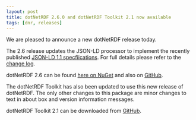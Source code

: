 ```yaml
---
layout: post
title: dotNetRDF 2.6.0 and dotNetRDF Toolkit 2.1 now available
tags: [dnr, releases]
---
```


We are pleased to announce a new dotNetRDF release today.

The 2.6 release updates the JSON-LD processor to implement the recently published [JSON-LD 1.1 specfiications](https://www.w3.org/TR/json-ld11/). For full details please refer to the [change log](https://github.com/dotnetrdf/dotnetrdf/blob/master/ChangeLog.txt).

dotNetRDF 2.6 can be found [here on NuGet](https://www.nuget.org/packages/dotNetRDF/2.6.0) and also on [GitHub](https://github.com/dotnetrdf/dotnetrdf/releases/tag/v2.6.0).

The dotNetRDF Toolkit has also been updated to use this new release of dotNetRDF. The only other changes to this package are minor changes to text in about box and version information messages.

dotNetRDF Toolkit 2.1 can be downloaded from [GitHub](https://github.com/dotnetrdf/dotNetRDF.Toolkit/releases/tag/v2.1.0). 
